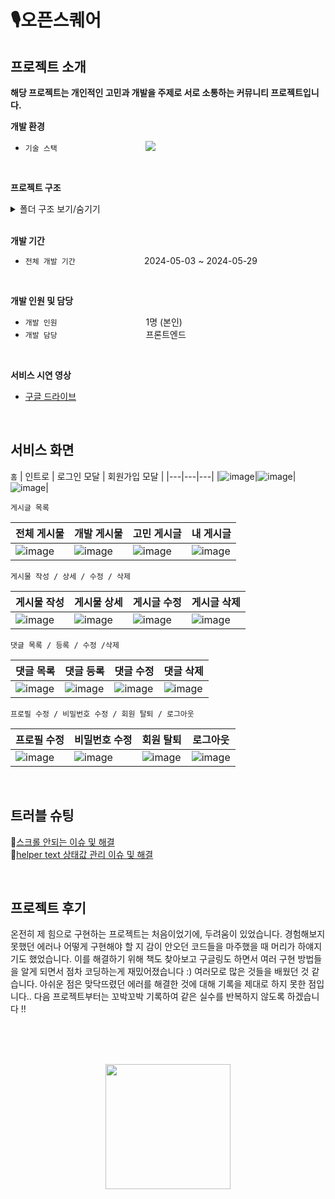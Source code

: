 # 🎙️오픈스퀘어
## 프로젝트 소개

**해당 프로젝트는 개인적인 고민과 개발을 주제로 서로 소통하는 커뮤니티 프로젝트입니다.**  

**개발 환경**     
- `기술 스택`   &nbsp;&nbsp;&nbsp;&nbsp;&nbsp;&nbsp;&nbsp;&nbsp;&nbsp;&nbsp;&nbsp;&nbsp;&nbsp;&nbsp;&nbsp;&nbsp;&nbsp;&nbsp;&nbsp;&nbsp;&nbsp;&nbsp;&nbsp;&nbsp;&nbsp;&nbsp;&nbsp;&nbsp;&nbsp;&nbsp;&nbsp;&nbsp;&nbsp;&nbsp; 
  <img src="https://img.shields.io/badge/react-61DAFB?style=for-the-badge&logo=react&logoColor=black">
<br/>

**프로젝트 구조**

<details>
  <summary>폴더 구조 보기/숨기기</summary>
  <div markdown="1">
    
      ├── README.md
      ├── .gitignore
      ├── package-lock.json
      ├── package.json
      ├── public
      │    ├── index.html
      │    ├── manifest.json
      │    └── robots.txt
      └── src
           ├── App.js
           ├── App.test.js
           ├── App.module.css
           ├── App.test.js
           ├── index.css
           ├── index.js
           ├── logo.svg
           ├── reportWebVitals.js
           ├── setupTests.js
           ├── static.js
           ├── components
           │     ├── button
           │     │     ├── LogOutButton.js
           │     │     └── PostButton.js
           │     ├── comments
           │     │     ├── AddComment.js
           │     │     ├── Comment.js
           │     │     └── Comments.js
           │     ├── input
           │     │     ├── EmailInput.js
           │     │     ├── NicknameInput.js
           │     │     └── PasswordInput.js
           │     ├── modals
           │     │     ├── DeleteCommentModal.js
           │     │     ├── DeletePostModal.js
           │     │     └── Modals.js
           │     ├── posts
           │     │     ├── AddPostContainer.js
           │     │     ├── MiniPost.js
           │     │     ├── PostAction.js
           │     │     ├── PostDetail.js
           │     │     ├── PostSkeleton.js
           │     │     ├── PostsSkeleton.js
           │     │     └── UpdatePostContainer.js
           │     ├── users
           │     │     ├── UpdatePasswordContainer.js
           │     │     ├── UpdateProfileContainer.js
           │     │     ├── UserProfile.js
           │     │     └── UserProfileImage.js
           │     ├── BackButton.js
           │     ├── Layout.jsx
           │     └── Navbar.js
           ├── hoc
           │     ├── withLoading.js
           │     └── withLogIn.js
           ├── pages
           │     ├── AddPostPage.jsx
           │     ├── Home.jsx
           │     ├── LogInPage.jsx
           │     ├── PostDetailPage.jsx
           │     ├── PostPage.jsx
           │     ├── SignUpPage.jsx
           │     ├── UpdatePasswordPage.jsx
           │     ├── UpdatePostPage.jsx
           │     └── UpdateProfilePage.jsx
           ├── imaegs
           │     ├── back.png
           │     ├── logo.png
           │     ├── side_banner.png
           │     ├── welcome.gif
           │     └── profile_img.webp
           ├── reducer
           │     ├── emailReducer.js
           │     ├── nicknameReducer.js
           │     ├── passwordCheckReducer.js
           │     └── passwordReducer.js
           ├── hooks
           │     ├── useFetch.js
           │     ├── UseFetchEvent.js
           │     ├── usePasswordValidation.js
           │     ├── usePosition.js
           │     ├── useShowProfile.js
           │     └── useSignUpValidation.js
           ├── utils
           │     ├── checkOwner.js
           │     ├── constant.js
           │     ├── errorMessage.js
           │     ├── fetchData.js
           │     ├── navigate.js
           │     ├── numberToK.js
           │     ├── scroll.js
           │     └── status.js
           └── styles
                 ├── button
                 ├── comment
                 ├── input
                 ├── post
                 ├── skeleton
                 ├── user
                 ├── Home.module.css
                 ├── Layot.module.css
                 ├── LogIn.module.css
                 ├── Navbar.module.css
                 ├── PostModal.module.css
                 └── SignUp.module.css
   
    
  </div>
</details> 
<br/>

**개발 기간**  
- `전체 개발 기간` &nbsp;&nbsp;&nbsp;&nbsp;&nbsp;&nbsp;&nbsp;&nbsp;&nbsp;&nbsp;&nbsp;&nbsp;&nbsp;&nbsp;&nbsp;&nbsp;&nbsp;&nbsp;&nbsp;&nbsp;&nbsp;&nbsp;&nbsp;&nbsp;&nbsp;&nbsp; 2024-05-03 ~ 2024-05-29
<br/>

**개발 인원 및 담당**  
- `개발 인원`&nbsp;&nbsp;&nbsp;&nbsp;&nbsp;&nbsp;&nbsp;&nbsp;&nbsp;&nbsp;&nbsp;&nbsp;&nbsp;&nbsp;&nbsp;&nbsp;&nbsp;&nbsp;&nbsp;&nbsp;&nbsp;&nbsp;&nbsp;&nbsp;&nbsp;&nbsp;&nbsp;&nbsp;&nbsp;&nbsp;&nbsp;&nbsp;&nbsp;&nbsp;&nbsp; 1명 (본인)
- `개발 담당`&nbsp;&nbsp;&nbsp;&nbsp;&nbsp;&nbsp;&nbsp;&nbsp;&nbsp;&nbsp;&nbsp;&nbsp;&nbsp;&nbsp;&nbsp;&nbsp;&nbsp;&nbsp;&nbsp;&nbsp;&nbsp;&nbsp;&nbsp;&nbsp;&nbsp;&nbsp;&nbsp;&nbsp;&nbsp;&nbsp;&nbsp;&nbsp;&nbsp;&nbsp;&nbsp; 프론트엔드

<br/>

**서비스 시연 영상**
- <a href="https://drive.google.com/file/d/1r5nhfgSoqopi0j6_GYv-twRqwGcv5qbA/view?usp=sharing" target="_blank">구글 드라이브</a>

<br/>

## 서비스 화면

`홈`
| 인트로 | 로그인 모달 | 회원가입 모달 |
|---|---|---|
|![image](https://github.com/100-hours-a-week/5-erica-react-fe/assets/81230764/a57cf720-321d-4ea4-8b07-12a67bf884ed)|![image](https://github.com/100-hours-a-week/5-erica-react-fe/assets/81230764/2b064bce-ce5a-4c47-a162-5cac4fce313b)|![image](https://github.com/100-hours-a-week/5-erica-react-fe/assets/81230764/d11c592f-ab70-47e9-b82c-9b950d1875ad)|

  
`게시글 목록`

|전체 게시물|개발 게시물|고민 게시글|내 게시글|
|---|---|---|---|
|![image](https://github.com/100-hours-a-week/5-erica-react-fe/assets/81230764/d03e5a5d-5d39-4d49-bdb2-303ef31bc79d)|![image](https://github.com/100-hours-a-week/5-erica-react-fe/assets/81230764/fd5ab35c-9bd7-49d8-95c6-5e1e73e757d1)|![image](https://github.com/100-hours-a-week/5-erica-react-fe/assets/81230764/a04d6ffc-8448-4ad4-abd0-70a014d194a2)|![image](https://github.com/100-hours-a-week/5-erica-react-fe/assets/81230764/f99c44b3-ab8a-4cf4-ab11-9327fa7c432d)|

  
`게시물 작성 / 상세 / 수정 / 삭제`

|게시물 작성|게시물 상세|게시글 수정|게시글 삭제|
|---|---|---|---|
|![image](https://github.com/100-hours-a-week/5-erica-react-fe/assets/81230764/a427bfca-0334-433c-9a8f-5ea0bededdcc)|![image](https://github.com/100-hours-a-week/5-erica-react-fe/assets/81230764/9a5b80bd-735b-4577-a78b-369d4422bef1)|![image](https://github.com/100-hours-a-week/5-erica-react-fe/assets/81230764/d3da8573-4e8e-4ad0-a4ec-d77958d48afe)|![image](https://github.com/100-hours-a-week/5-erica-react-fe/assets/81230764/dd9a6fe0-f48d-48a3-aeb7-192f88bdd8b3)|
  

`댓글 목록 / 등록 / 수정 /삭제`

|댓글 목록|댓글 등록|댓글 수정|댓글 삭제|
|---|---|---|---|
|![image](https://github.com/100-hours-a-week/5-erica-react-fe/assets/81230764/8178d223-048d-4d7d-bb72-6e44d555ecc9)|![image](https://github.com/100-hours-a-week/5-erica-react-fe/assets/81230764/749d122e-c49d-45c5-965b-3026570d1224)|![image](https://github.com/100-hours-a-week/5-erica-react-fe/assets/81230764/e85f499b-4410-4b15-9b6a-70897cde84ca)|![image](https://github.com/100-hours-a-week/5-erica-react-fe/assets/81230764/ea914f0a-074c-48b2-88ea-6a6efc338ff8)|

  
`프로필 수정 / 비밀번호 수정 / 회원 탈퇴 / 로그아웃`

|프로필 수정|비밀번호 수정|회원 탈퇴|로그아웃|
|---|---|---|---|
|![image](https://github.com/100-hours-a-week/5-erica-react-fe/assets/81230764/394dc685-8658-4447-a6ec-031edd84a38d)|![image](https://github.com/100-hours-a-week/5-erica-react-fe/assets/81230764/29d158f2-c9c3-492a-a1dc-9fa3df218a5a)|![image](https://github.com/100-hours-a-week/5-erica-react-fe/assets/81230764/9dcec60c-4733-4b9e-ba61-69d27cd39444)|![image](https://github.com/100-hours-a-week/5-erica-react-fe/assets/81230764/5f3eed2f-393a-4198-aa0d-8c852823c8e6)|

<br />

## 트러블 슈팅

📎[스크롤 안되는 이슈 및 해결](https://github.com/100-hours-a-week/5-erica-react-fe/issues/2)    
📎[helper text 상태값 관리 이슈 및 해결](https://github.com/100-hours-a-week/5-erica-react-fe/issues/3)  

<br/>

## 프로젝트 후기
온전히 제 힘으로 구현하는 프로젝트는 처음이었기에, 두려움이 있었습니다. 경험해보지 못했던 에러나 어떻게 구현해야 할 지 감이 안오던 코드들을 마주했을 때 머리가 하얘지기도 했었습니다. 이를 해결하기 위해 책도 찾아보고 구글링도 하면서 여러 구현 방법들을 알게 되면서 점차 코딩하는게 재밌어졌습니다 :) 여러모로 많은 것들을 배웠던 것 같습니다. 아쉬운 점은 맞닥뜨렸던 에러를 해결한 것에 대해 기록을 제대로 하지 못한 점입니다.. 다음 프로젝트부터는 꼬박꼬박 기록하여 같은 실수를 반복하지 않도록 하겠습니다 !!

<br/>
<br/>
<br/>

<p align="center">
  <img src="https://github.com/100-hours-a-week/5-erica-react-fe/assets/81230764/d611b233-b596-4d1d-bbb9-dc2e4e41eb47" style="width:200px; margin: 0 auto"/>
</p>
